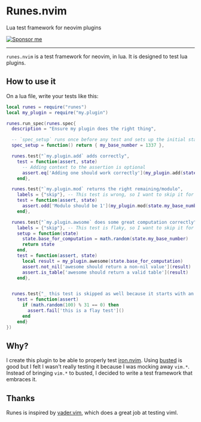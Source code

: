 # Runes.nvim

Lua test framework for neovim plugins

[![Sponsor me](https://img.shields.io/github/sponsors/hkupty?style=flat-square)](https://github.com/sponsors/hkupty)

---

`runes.nvim` is a test framework for neovim, in lua. It is designed to test lua plugins.

## How to use it

On a lua file, write your tests like this:

```lua
local runes = require("runes")
local my_plugin = require("my.plugin")

runes.run_spec(runes.spec{
  description = "Ensure my plugin does the right thing",

  -- `spec_setup` runs once before any test and sets up the initial state for the tests
  spec_setup = function() return { my_base_number = 1337 },

  runes.test{"`my.plugin.add` adds correctly",
    test = function(assert, state)
      -- Adding context to the assertion is optional
      assert.eq['Adding one should work correctly'](my_plugin.add(state.my_base_number, 1), 1338)
    end},

  runes.test{"`my.plugin.mod` returns the right remaining/modulo",
    labels = {"skip"}, -- This test is wrong, so I want to skip it for now and fix later
    test = function(assert, state)
      assert.odd['Modulo should be 1'](my_plugin.mod(state.my_base_number, 2))
    end},

  runes.test{"`my.plugin.awsome` does some great computation correctly",
    labels = {"skip"}, -- This test is flaky, so I want to skip it for now
    setup = function(state)
      state.base_for_computation = math.random(state.my_base_number)
      return state
    end,
    test = function(assert, state)
      local result = my_plugin.awesome(state.base_for_computation)
      assert.not_nil['awesome should return a non-nil value'](result)
      assert.is_table['awesome should return a valid table'](result)
    end},


  runes.test{"_ this test is skipped as well because it starts with an `_`",
    test = function(assert)
      if (math.random(100) % 31 == 0) then
        assert.fail['this is a flay test']()
      end
    end}
})
```

## Why?

I create this plugin to be able to properly test [iron.nvim](https://github.com/hkupty/iron.nvim).
Using [busted](http://olivinelabs.com/busted/) is good but I felt I wasn't really testing it because I was mocking away `vim.*`.
Instead of bringing `vim.*` to busted, I decided to write a test framework that embraces it.

## Thanks

Runes is inspired by [vader.vim](https://github.com/junegunn/vader.vim/), which does a great job at testing viml.
